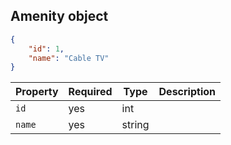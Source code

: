 ## Amenity object

```json
{
    "id": 1,
    "name": "Cable TV"
}
```

Property | Required | Type | Description
-------- | -------- | ---- | ----------- 
`id` | yes | int | 
`name` | yes | string | 